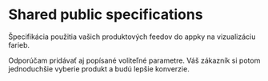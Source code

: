 # Shared public specifications
Špecifikácia použitia vašich produktových feedov do appky na vizualizáciu farieb.

Odporúčam pridávať aj popísané voliteľné parametre. Váš zákazník si potom jednoduchšie vyberie produkt a budú lepšie konverzie.
